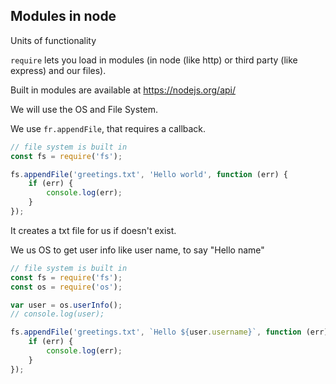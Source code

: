 ## Modules in node
Units of functionality

`require` lets you load in modules (in node (like http) or third party (like express) and our files).

Built in modules are available at https://nodejs.org/api/

We will use the OS and File System.

We use `fr.appendFile`, that requires a callback.
```js
// file system is built in
const fs = require('fs');

fs.appendFile('greetings.txt', 'Hello world', function (err) {
    if (err) {
        console.log(err);
    }
});
```
It creates a txt file for us if doesn't exist.

We us OS to get user info like user name, to say "Hello name"
```js
// file system is built in
const fs = require('fs');
const os = require('os');

var user = os.userInfo();
// console.log(user);

fs.appendFile('greetings.txt', `Hello ${user.username}`, function (err) {
    if (err) {
        console.log(err);
    }
});
```
